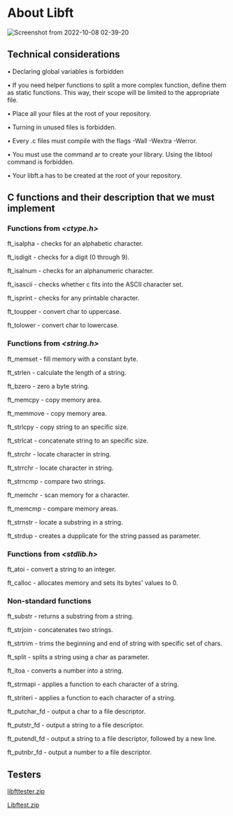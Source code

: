 # About Libft

![Screenshot from 2022-10-08 02-39-20](https://user-images.githubusercontent.com/115194519/194672705-07479e92-bb9e-4d5b-a155-100d099ae8c8.png)

## Technical considerations
• Declaring global variables is forbidden

• If you need helper functions to split a more complex function, define them as static
functions. This way, their scope will be limited to the appropriate file.

• Place all your files at the root of your repository.

• Turning in unused files is forbidden.

• Every .c files must compile with the flags -Wall -Wextra -Werror.

• You must use the command ar to create your library. Using the libtool command
is forbidden.

• Your libft.a has to be created at the root of your repository.

## C functions and their description that we must implement
### Functions from _<ctype.h>_

ft_isalpha - checks for an alphabetic character.

ft_isdigit - checks for a digit (0 through 9).

ft_isalnum - checks for an alphanumeric character.

ft_isascii - checks whether c fits into the ASCII character set.

ft_isprint - checks for any printable character.

ft_toupper - convert char to uppercase.

ft_tolower - convert char to lowercase.

### Functions from _<string.h>_

ft_memset - fill memory with a constant byte.

ft_strlen - calculate the length of a string.

ft_bzero - zero a byte string.

ft_memcpy - copy memory area.

ft_memmove - copy memory area.

ft_strlcpy - copy string to an specific size.

ft_strlcat - concatenate string to an specific size.

ft_strchr - locate character in string.

ft_strrchr - locate character in string.

ft_strncmp - compare two strings.

ft_memchr - scan memory for a character.

ft_memcmp - compare memory areas.

ft_strnstr - locate a substring in a string.

ft_strdup - creates a dupplicate for the string passed as parameter.

### Functions from _<stdlib.h>_

ft_atoi - convert a string to an integer.

ft_calloc - allocates memory and sets its bytes' values to 0.

### Non-standard functions

ft_substr - returns a substring from a string.

ft_strjoin - concatenates two strings.

ft_strtrim - trims the beginning and end of string with specific set of chars.

ft_split - splits a string using a char as parameter.

ft_itoa - converts a number into a string.

ft_strmapi - applies a function to each character of a string.

ft_striteri - applies a function to each character of a string.

ft_putchar_fd - output a char to a file descriptor.

ft_putstr_fd - output a string to a file descriptor.

ft_putendl_fd - output a string to a file descriptor, followed by a new line.

ft_putnbr_fd - output a number to a file descriptor.

## Testers
[libfttester.zip](https://github.com/svkhacha/Libft/files/9737856/libfttester.zip)

[Libftest.zip](https://github.com/svkhacha/Libft/files/9737858/Libftest.zip)



